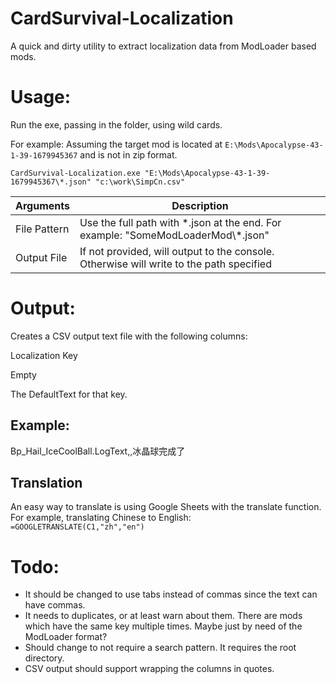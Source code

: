 # CardSurvival-Localization

A quick and dirty utility to extract localization data from ModLoader based mods.

# Usage:
Run the exe, passing in the folder, using wild cards.  

For example:
Assuming the target mod is located at `E:\Mods\Apocalypse-43-1-39-1679945367` and is not in zip format.

`CardSurvival-Localization.exe "E:\Mods\Apocalypse-43-1-39-1679945367\*.json" "c:\work\SimpCn.csv"`

|Arguments|Description|
|--|--|
|File Pattern|Use the full path with *.json at the end.  For example:  "SomeModLoaderMod\\\*.json"|
|Output File|If not provided, will output to the console.  Otherwise will write to the path specified|

# Output:
Creates a CSV output text file with the following columns:

Localization Key

Empty

The DefaultText for that key.


## Example:
Bp_Hail_IceCoolBall.LogText,,冰晶球完成了

## Translation
An easy way to translate is using Google Sheets with the translate function.
For example, translating Chinese to English: `=GOOGLETRANSLATE(C1,"zh","en")`

# Todo:
* It should be changed to use tabs instead of commas since the text can have commas.
* It needs to duplicates, or at least warn about them.  There are mods which have the same key multiple times.  Maybe just by need of the ModLoader format?
* Should change to not require a search pattern.  It requires the root directory.
* CSV output should support wrapping the columns in quotes.

